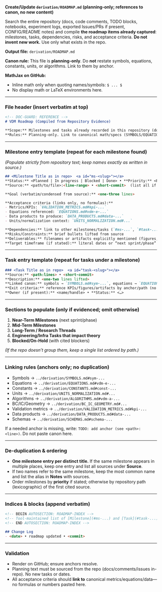 
**Create/Update `derivation/ROADMAP.md` (planning-only; references to canon, no new content)**

Search the entire repository (docs, code comments, TODO blocks, notebooks, experiment logs, exported Issues/PRs if present, CONFIG/README notes) and compile **the roadmap items already captured**: milestones, tasks, dependencies, risks, and acceptance criteria. **Do not invent new work.** Use only what exists in the repo.

**Output file:** `derivation/ROADMAP.md`

**Canon rule:** This file is **planning-only**. Do **not** restate symbols, equations, constants, units, or algorithms. Link to them by anchor.

**MathJax on GitHub:**

* Inline math only when quoting names/symbols: `$ ... $`
* No display math or LaTeX environments here.

---

### File header (insert verbatim at top)

```markdown
<!-- DOC-GUARD: REFERENCE -->
# VDM Roadmap (Compiled from Repository Evidence)

**Scope:** Milestones and tasks already recorded in this repository (docs, comments, logs, exported issues).  
**Rules:** Planning-only. Link to canonical math/specs (SYMBOLS/EQUATIONS/CONSTANTS/UNITS/ALGORITHMS/BC_IC/VALIDATION/DATA_PRODUCTS/SCHEMAS). Do not duplicate canon here.
```

---

### Milestone entry template (repeat for each milestone found)

*(Populate strictly from repository text; keep names exactly as written in source.)*

```markdown
## <Milestone Title as in repo>  <a id="ms-<slug>"></a>
**Status:** <Planned | In progress | Blocked | Done> • **Priority:** <P1/P2/P3 if present>  
**Source:** <path/to/file>:<line-range> • <short-commit>  (list all if multiple)

**Goal (verbatim/condensed from source):** <one-three lines>

**Acceptance criteria (links only, no formulas):**
- Metrics/KPIs: `VALIDATION_METRICS.md#kpi-...`
- Equations referenced: `EQUATIONS.md#vdm-e-...`
- Data products to produce: `DATA_PRODUCTS.md#data-...`
- Units/normalization context: `UNITS_NORMALIZATION.md#...`

**Dependencies:** link to other milestones/tasks (`#ms-...`, `#task-...`) and external artifacts if cited  
**Risks/Constraints:** brief bullets lifted from source  
**Deliverables:** filenames or artifacts explicitly mentioned (figures, tables, checkpoints)  
**Target timeframe (if stated):** literal dates or “next sprint/phase” as written
```

---

### Task entry template (repeat for tasks under a milestone)

```markdown
### <Task Title as in repo>  <a id="task-<slug>"></a>
**Source:** <path:lines> • <short-commit>  
**Description:** <one-two lines lifted>  
**Linked canon:** symbols → `SYMBOLS.md#sym-...`, equations → `EQUATIONS.md#vdm-e-...`, constants → `CONSTANTS.md#const-...`, algorithms → `ALGORITHMS.md#vdm-a-...`  
**Exit criteria:** reference KPIs/figures/artifacts by anchor/path (no formulas)  
**Owner (if present):** <name/handle> • **Status:** <…>
```

---

### Sections to populate (only if evidenced; omit otherwise)

1. **Near-Term Milestones** (next sprint/phase)
2. **Mid-Term Milestones**
3. **Long-Term / Research Threads**
4. **Engineering/Infra Tasks that impact theory**
5. **Blocked/On-Hold** (with cited blockers)

*(If the repo doesn’t group them, keep a single list ordered by path.)*

---

### Linking rules (anchors only; no duplication)

* Symbols → `../derivation/SYMBOLS.md#sym-...`
* Equations → `../derivation/EQUATIONS.md#vdm-e-...`
* Constants → `../derivation/CONSTANTS.md#const-...`
* Units → `../derivation/UNITS_NORMALIZATION.md#...`
* Algorithms → `../derivation/ALGORITHMS.md#vdm-a-...`
* BC/IC/Geometry → `../derivation/BC_IC_GEOMETRY.md#...`
* Validation metrics → `../derivation/VALIDATION_METRICS.md#kpi-...`
* Data products → `../derivation/DATA_PRODUCTS.md#data-...`
* Schemas → `../derivation/SCHEMAS.md#schema-...`

If a needed anchor is missing, write: `TODO: add anchor (see <path>:<line>)`. Do not paste canon here.

---

### De-duplication & ordering

* **One milestone entry per distinct title.** If the same milestone appears in multiple places, keep one entry and list all sources under **Source**.
* If two names refer to the same milestone, keep the most common name and list the alias in **Notes** with sources.
* Order milestones by **priority** if stated; otherwise by repository path (lexicographic) of the first cited source.

---

### Indices & blocks (append verbatim)

```markdown
<!-- BEGIN AUTOSECTION: ROADMAP-INDEX -->
<!-- Tool-maintained list of [Milestone](#ms-...) and [Task](#task-...) anchors -->
<!-- END AUTOSECTION: ROADMAP-INDEX -->

## Change Log
- <date> • roadmap updated • <commit>
```

---

### Validation

* Render on GitHub; ensure anchors resolve.
* Planning text must be sourced from the repo (docs/comments/issues in-repo). No new tasks or dates.
* All acceptance criteria should **link to** canonical metrics/equations/data—no formulas or numbers pasted here.
